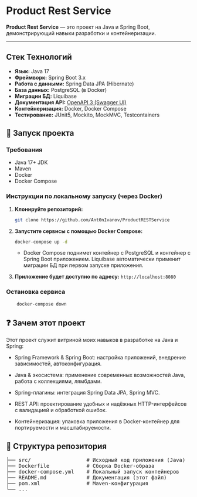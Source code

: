 # Product Rest Service

**Product Rest Service** — это проект на Java и Spring Boot, демонстрирующий навыки разработки и контейнеризации.

---

## Стек Технологий

*   **Язык:** Java 17
*   **Фреймворк:** Spring Boot 3.x
*   **Работа с данными:** Spring Data JPA (Hibernate)
*   **База данных:** PostgreSQL (в Docker)
*   **Миграции БД:** Liquibase
*   **Документация API:** [OpenAPI 3 (Swagger UI)](https://springdoc.org/#getting-started)
*   **Контейнеризация:** Docker, Docker Compose
*   **Тестирование:** JUnit5, Mockito, MockMVC, Testcontainers

## 🚀 Запуск проекта

### Требования
*   Java 17+ JDK
*   Maven
*   Docker
*   Docker Compose

### Инструкции по локальному запуску (через Docker)
1.  **Клонируйте репозиторий:**
    ```bash
    git clone https://github.com/Ant0nIvanov/ProductRESTService
    ```
    
2. **Запустите сервисы с помощью Docker Compose:**
    ```bash
    docker-compose up -d
    ```
    *   Docker Compose поднимет контейнер с PostgreSQL и контейнер с Spring Boot приложением. Liquibase автоматически применит миграции БД при первом запуске приложения.

3. **Приложение будет доступно по адресу:** `http://localhost:8080`

### Остановка сервиса

```bash
    docker-compose down
   ```
    

## ❓ Зачем этот проект

Этот проект служит витриной моих навыков в разработке на Java и Spring:

- Spring Framework & Spring Boot: настройка приложений, внедрение зависимостей, автоконфигурация.

- Java & экосистема: применение современных возможностей Java, работа с коллекциями, лямбдами.

- Spring-плагины: интеграция Spring Data JPA, Spring MVC.

- REST API: проектирование удобных и надёжных HTTP-интерфейсов с валидацией и обработкой ошибок.

- Контейнеризация: упаковка приложения в Docker-контейнер для портируемости и масштабируемости.

## 📁 Структура репозитория
<pre>
├── src/                  # Исходный код приложения (Java)
├── Dockerfile            # Сборка Docker-образа
├── docker-compose.yml    # Локальный запуск контейнеров
├── README.md             # Документация (этот файл)
├── pom.xml               # Maven-конфигурация
└── ...
